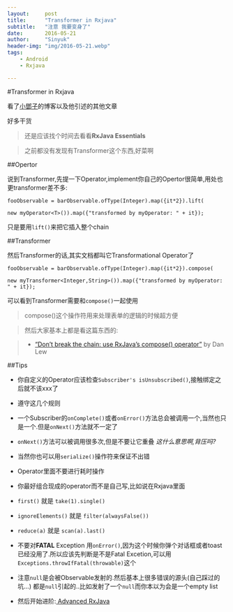 ```yaml
---
layout:     post
title:      "Transformer in Rxjava"
subtitle:   "注意 我要变身了"
date:       2016-05-21
author:     "Sinyuk"
header-img: "img/2016-05-21.webp"
tags:
    - Android
    - Rxjava

---
```


#Transformer in Rxjava

看了[小鄧子](http://www.jianshu.com/users/df40282480b4/latest_articles)的博客以及他引述的其他文章

好多干货

> 还是应该找个时间去看看**RxJava Essentials**


> 之前都没有发现有Transformer这个东西,好菜啊



##Opertor

说到Transformer,先提一下Operator,implement你自己的Opertor很简单,用处也更transformer差不多:

`fooObservable = barObservable.ofType(Integer).map({it*2}).lift(`

`new myOperator<T>()).map({"transformed by myOperator: " + it});`

只是要用`lift()`来把它插入整个chain

##Transformer

然后Transformer的话,其实文档都叫它Transformational Operator了

`fooObservable = barObservable.ofType(Integer).map({it*2}).compose(`

`new myTransformer<Integer,String>()).map({"transformed by myOperator: " + it});`

可以看到Transformer需要和`compose()`一起使用

> compose()这个操作符用来处理表单的逻辑的时候超方便


> 然后大家基本上都是看这篇东西的:

> - [“Don’t break the chain: use RxJava’s compose() operator”](http://blog.danlew.net/2015/03/02/dont-break-the-chain/) by Dan Lew


##Tips

-  你自定义的Operator应该检查`Subscriber's isUnsubscribed()`,接触绑定之后就不该xxx了

- 遵守这几个规则
 - 一个Subscriber的`onComplete()`或者`onError()`方法总会被调用一个,当然也只是一个.但是`onNext()`方法就不一定了
 - `onNext()`方法可以被调用很多次,但是不要让它重叠 *这什么意思啊,背压吗?*
 - 当然你也可以用`serialize()`操作符来保证不出错

- Operator里面不要进行耗时操作
- 你最好组合现成的operator而不是自己写,比如说在Rxjava里面
 - `first()` 就是 `take(1).single()`
 - `ignoreElements()` 就是 `filter(alwaysFalse())`
 - `reduce(a)` 就是 `scan(a).last()`

- 不要对**FATAL** Exception 用`onError()`,因为这个时候你弹个对话框或者toast已经没用了.所以应该先判断是不是Fatal Excetion,可以用`Exceptions.throwIfFatal(throwable)`这个

- 注意`null`是会被Observable发射的.然后基本上很多错误的源头(自己踩过的坑...)
 都是`null`引起的..比如发射了一个`null`而你本以为会是一个empty list

- 然后开始进阶:[ Advanced RxJava](http://akarnokd.blogspot.hu/)
